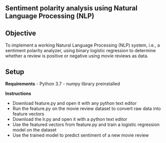 
## Sentiment polarity analysis using Natural Language Processing (NLP)

## Objective

To implement a working Natural Language Processing (NLP) system, i.e., a sentiment polarity analyzer, using binary logistic regression to determine whether a review is positive or negative using movie reviews as data. 

## Setup

<b>Requirements</b>
    - Python 3.7
    - numpy library preinstalled
    
<b>Instructions</b>
- Download feature.py and open it with any python text editor
- Run the feature.py on the movie review dataset to convert raw data into feature vectors
- Download the lr.py and open it with a python text editor
- Use the featured vectors from feature.py and train a logistic regression model on the dataset
- Use the trained model to predict sentiment of a new movie review
